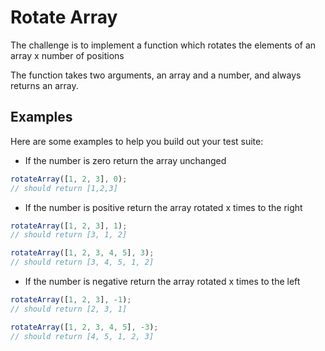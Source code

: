 # Rotate Array

The challenge is to implement a function which rotates the elements of an array x number of positions

The function takes two arguments, an array and a number, and always returns an array.

## Examples

Here are some examples to help you build out your test suite:

- If the number is zero return the array unchanged

```js
rotateArray([1, 2, 3], 0);
// should return [1,2,3]
```

- If the number is positive return the array rotated x times to the right

```js
rotateArray([1, 2, 3], 1);
// should return [3, 1, 2]
```

```js
rotateArray([1, 2, 3, 4, 5], 3);
// should return [3, 4, 5, 1, 2]
```

- If the number is negative return the array rotated x times to the left

```js
rotateArray([1, 2, 3], -1);
// should return [2, 3, 1]
```

```js
rotateArray([1, 2, 3, 4, 5], -3);
// should return [4, 5, 1, 2, 3]
```
